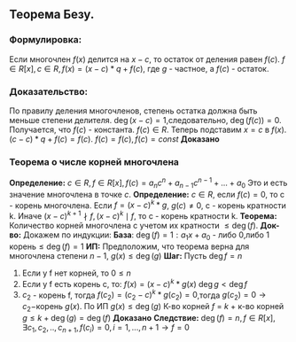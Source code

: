## Теорема Безу.
### Формулировка:
Если многочлен $f(x)$ делится на $x-c$, то остаток от деления равен $f(c).$
$f \in R[x], c\in R, f(x)=(x-c)*q+f(c)$, где $g$ - частное, а $f(c)$ - остаток.
### Доказательство:
По правилу деления многочленов, степень остатка должна быть меньше степени делителя.
$\deg(x-c)=1$,следовательно, $\deg(f(c))=0$. Получается, что $f(c)$ - константа. $f(c) \in R$.
Теперь подставим $x = c$ в $f(x)$.
$(c-c)*q+f(c) = f(c).$
$f(c)=f(c),f(c)=const$
**Доказано**

### Теорема о числе корней многочлена
**Определение:**
$c \in R,f\in R[x],f(c)=a_nc^n+a_{n-1}c^{n-1}+...+a_0$
Это и есть значение многочлена в точке $c$.
**Определение:**
$c \in R$, если $f(c)=0$, то c - корень многочлена. 
Если $f = (x-c)^k*g$, $g(c)\neq0$, c - корень кратности k. 
Иначе $(x-c)^{k+1}\nmid f,(x-c)^{k} \mid f$, то c - корень кратности k.
**Теорема:**
Количество корней многочлена с учетом их кратности $\leq \deg(f)$.
**Док-во:**
Докажем по индукции:
**База**: 
$\deg(f)=1:a_1x+a_0$ - либо 0,либо 1 корень$\leq \deg(f)=1$
**ИП:**
Предположим, что теорема верна для многочлена степени $n−1$,
$g(x)\leq \deg(g)$
**Шаг:**
Пусть $\deg f=n$
1) Если у f нет корней, то $0\leq n$
2) Если у f есть корень c, то:
$f(x) = (x-c)^k*g(x)$
$\deg g<\deg f$
3) $c_2$ - корень f, тогда $f(c_2)=(c_2-c)^k*g(c_2)=0$,тогда $g(c_2)=0 \rightarrow c_2-$корень $g(x)$. По ИП $g(x) \leq \deg(g)$
   К-во корней $f$ = $k$ + к-во корней $g \leq k+\deg(g) = \deg(f)$
**Доказано**
**Следствие:** $\deg(f)=n,f\in R[x],\exists c_1,c_2,..,c_{n+1},f(c_i)=0,i=1,...,n+1 \rightarrow f=0$